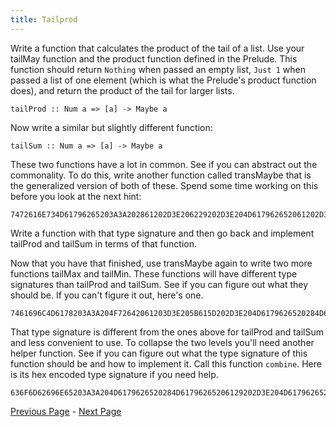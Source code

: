 ```yaml
---
title: Tailprod
---
```


Write a function that calculates the product of the tail of a list.  Use your
tailMay function and the product function defined in the Prelude.  This
function should return `Nothing` when passed an empty list,  `Just 1` when
passed a list of one element (which is what the Prelude's product function
does), and return the product of the tail for larger lists.

    tailProd :: Num a => [a] -> Maybe a

Now write a similar but slightly different function:

    tailSum :: Num a => [a] -> Maybe a

These two functions have a lot in common.  See if you can abstract out the
commonality.  To do this, write another function called transMaybe that is the
generalized version of both of these.  Spend some time working on this before
you look at the next hint:

    7472616E734D61796265203A3A202861202D3E206229202D3E204D617962652061202D3E204D617962652062

Write a function with that type signature and then go back and implement
tailProd and tailSum in terms of that function.

Now that you have that finished, use transMaybe again to write two more
functions tailMax and tailMin. These functions will have different type
signatures than tailProd and tailSum. See if you can figure out what they should
be. If you can't figure it out, here's one.

    7461696C4D6178203A3A204F72642061203D3E205B615D202D3E204D6179626520284D61796265206129

That type signature is different from the ones above for tailProd and tailSum
and less convenient to use. To collapse the two levels you'll need another
helper function. See if you can figure out what the type signature of this
function should be and how to implement it. Call this function `combine`. Here
is its hex encoded type signature if you need help.

    636F6D62696E65203A3A204D6179626520284D61796265206129202D3E204D617962652061

[Previous Page](ex2-5.html) - [Next Page](set3.html)
